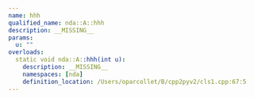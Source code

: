 ```yaml
---
name: hhh
qualified_name: nda::A::hhh
description: __MISSING__
params:
  u: ""
overloads:
  static void nda::A::hhh(int u):
    description: __MISSING__
    namespaces: [nda]
    definition_location: /Users/oparcollet/B/cpp2pyv2/cls1.cpp:67:5
---
```


